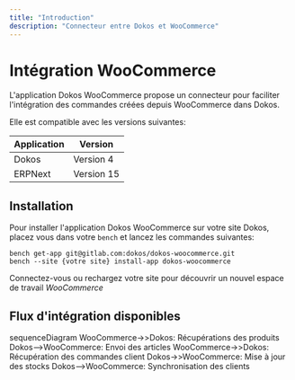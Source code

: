 ```yaml
---
title: "Introduction"
description: "Connecteur entre Dokos et WooCommerce"
---
```


# Intégration WooCommerce

L'application Dokos WooCommerce propose un connecteur pour faciliter l'intégration des commandes créées depuis WooCommerce dans Dokos.

Elle est compatible avec les versions suivantes:

|Application|Version|
|---------|-------|
|Dokos|Version 4|
|ERPNext|Version 15|

## Installation

Pour installer l'application Dokos WooCommerce sur votre site Dokos, placez vous dans votre `bench` et lancez les commandes suivantes:

```
bench get-app git@gitlab.com:dokos/dokos-woocommerce.git
bench --site {votre site} install-app dokos-woocommerce
```

Connectez-vous ou rechargez votre site pour découvrir un nouvel espace de travail *WooCommerce*

## Flux d'intégration disponibles

<mermaid>
sequenceDiagram
    WooCommerce->>Dokos: Récupérations des produits
    Dokos-->WooCommerce: Envoi des articles
    WooCommerce->>Dokos: Récupération des commandes client
    Dokos->>WooCommerce: Mise à jour des stocks
    Dokos-->WooCommerce: Synchronisation des clients
</mermaid>
